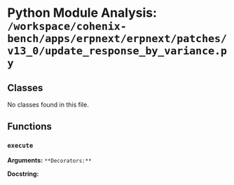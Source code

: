 # Python Module Analysis: `/workspace/cohenix-bench/apps/erpnext/erpnext/patches/v13_0/update_response_by_variance.py`

## Classes

No classes found in this file.


## Functions

### `execute`
**Arguments:** ``
**Decorators:** ``

**Docstring:**
```

```

